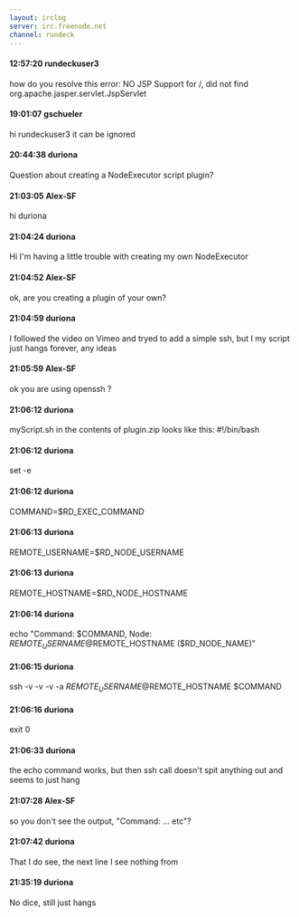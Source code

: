 ```yaml
---
layout: irclog
server: irc.freenode.net
channel: rundeck
---
```


#### 12:57:20 rundeckuser3
 how do you resolve this error: NO JSP Support for /, did not find org.apache.jasper.servlet.JspServlet
#### 19:01:07 gschueler
 hi rundeckuser3 it can be ignored
#### 20:44:38 duriona
 Question about creating a NodeExecutor script plugin?
#### 21:03:05 Alex-SF
 hi duriona 
#### 21:04:24 duriona
 Hi I'm having a little trouble with creating my own NodeExecutor
#### 21:04:52 Alex-SF
 ok, are you creating a plugin of your own?
#### 21:04:59 duriona
 I followed the video on Vimeo and tryed to add a simple ssh, but I my script just hangs forever, any ideas
#### 21:05:59 Alex-SF
 ok you are using openssh ?
#### 21:06:12 duriona
 myScript.sh in the contents of plugin.zip looks like this: #!/bin/bash
#### 21:06:12 duriona
 set -e
#### 21:06:12 duriona
 COMMAND=$RD_EXEC_COMMAND
#### 21:06:13 duriona
 REMOTE_USERNAME=$RD_NODE_USERNAME
#### 21:06:13 duriona
 REMOTE_HOSTNAME=$RD_NODE_HOSTNAME
#### 21:06:14 duriona
 echo "Command: $COMMAND, Node: $REMOTE_USERNAME@$REMOTE_HOSTNAME ($RD_NODE_NAME)"
#### 21:06:15 duriona
 ssh -v -v -v -a $REMOTE_USERNAME@$REMOTE_HOSTNAME $COMMAND
#### 21:06:16 duriona
 exit 0
#### 21:06:33 duriona
 the echo command works, but then ssh call doesn't spit anything out and seems to just hang
#### 21:07:28 Alex-SF
 so you don't see the output, "Command: … etc"?
#### 21:07:42 duriona
 That I do see, the next line I see nothing from
#### 21:35:19 duriona
 No dice, still just hangs
